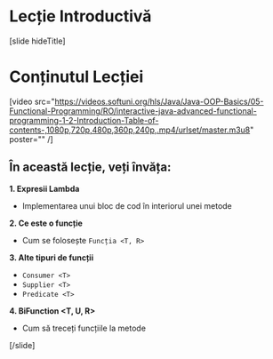 # Lecție Introductivă

[slide hideTitle]
# Conținutul Lecției

[video src="https://videos.softuni.org/hls/Java/Java-OOP-Basics/05-Functional-Programming/RO/interactive-java-advanced-functional-programming-1-2-Introduction-Table-of-contents-,1080p,720p,480p,360p,240p,.mp4/urlset/master.m3u8" poster="" /]

## În această lecție, veți învăța:

**1. Expresii Lambda**
- Implementarea unui bloc de cod în interiorul unei metode

**2. Ce este o funcție**
- Cum se folosește `Funcția <T, R>`

**3. Alte tipuri de funcții**
- `Consumer <T>`
- `Supplier <T>`
- `Predicate <T>`

**4. BiFunction <T, U, R>**
- Cum să treceți funcțiile la metode

[/slide]

